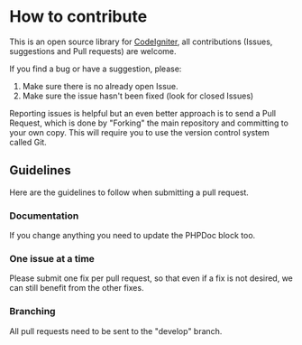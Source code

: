 # How to contribute

This is an open source library for [CodeIgniter](https://github.com/bcit-ci/CodeIgniter), all contributions (Issues, suggestions and Pull requests) are welcome.

If you find a bug or have a suggestion, please:

1. Make sure there is no already open Issue.
2. Make sure the issue hasn't been fixed (look for closed Issues)

Reporting issues is helpful but an even better approach is to send a Pull Request, which is done by "Forking" the main repository and committing to your own copy.
This will require you to use the version control system called Git.

## Guidelines

Here are the guidelines to follow when submitting a pull request.

### Documentation

If you change anything you need to update the PHPDoc block too.

### One issue at a time

Please submit one fix per pull request, so that even if a fix is not desired, we can still benefit from the other fixes.

### Branching

All pull requests need to be sent to the "develop" branch.
